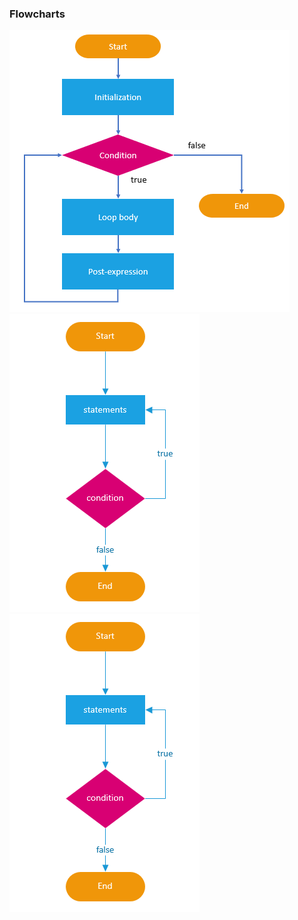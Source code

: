 ### Flowcharts
![for ... loop](js-basics/images/for-loop.png)
![while ... loop](js-basics/images/do-while-loop.png)
![do ... while loop](js-basics/images/do-while-loop.png)


